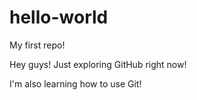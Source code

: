 # hello-world
My first repo!

Hey guys! Just exploring GitHub right now!

I'm also learning how to use Git!